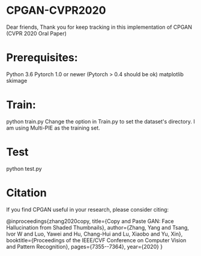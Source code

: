 # CPGAN-CVPR2020

Dear friends, Thank you for keep tracking in this implementation of CPGAN (CVPR 2020 Oral Paper)

# Prerequisites:

Python 3.6
Pytorch 1.0 or newer (Pytorch > 0.4 should be ok)
matplotlib
skimage

# Train: 

python train.py
Change the option in Train.py to set the dataset's directory. I am using Multi-PIE as the training set. 


# Test

python test.py

# Citation

If you find CPGAN useful in your research, please consider citing:

@inproceedings{zhang2020copy,
  title={Copy and Paste GAN: Face Hallucination from Shaded Thumbnails},
  author={Zhang, Yang and Tsang, Ivor W and Luo, Yawei and Hu, Chang-Hui and Lu, Xiaobo and Yu, Xin},
  booktitle={Proceedings of the IEEE/CVF Conference on Computer Vision and Pattern Recognition},
  pages={7355--7364},
  year={2020}
}
